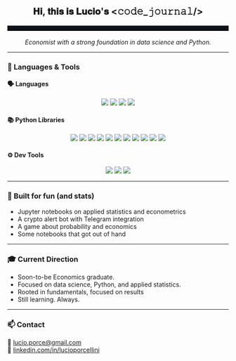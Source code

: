 <h2 align="center">𝐇𝐢, 𝐭𝐡𝐢𝐬 𝐢𝐬 𝐋𝐮𝐜𝐢𝐨'𝐬 <𝚌𝚘𝚍𝚎_𝚓𝚘𝚞𝚛𝚗𝚊𝚕/></h2>

<p align="center">
  <img src="header.gif" alt="Typing animation" />
</p>

<p align="center"><em>Economist with a strong foundation in data science and Python.</em></p>

---

### 🧠 Languages & Tools

#### 🗣️ Languages
<p align="center">
  <img src="https://img.shields.io/badge/Python-3670A0?style=flat&logo=python&logoColor=white"/>
  <img src="https://img.shields.io/badge/R-276DC3?style=flat&logo=r&logoColor=white"/>
  <img src="https://img.shields.io/badge/SQL-336791?style=flat&logo=postgresql&logoColor=white"/>
  <img src="https://img.shields.io/badge/Bash-4EAA25?style=flat&logo=gnubash&logoColor=white"/>
</p>

#### 📚 Python Libraries
<p align="center">
  <img src="https://img.shields.io/badge/Numpy-013243?style=flat&logo=numpy&logoColor=white"/>
  <img src="https://img.shields.io/badge/Pandas-150458?style=flat&logo=pandas&logoColor=white"/>
  <img src="https://img.shields.io/badge/Matplotlib-11557C?style=flat"/>
  <img src="https://img.shields.io/badge/Seaborn-005F73?style=flat"/>
  <img src="https://img.shields.io/badge/Scikit--learn-F7931E?style=flat&logo=scikit-learn&logoColor=white"/>
  <img src="https://img.shields.io/badge/Statsmodels-8B0000?style=flat"/>
  <img src="https://img.shields.io/badge/XGBoost-EC2828?style=flat&logo=xgboost&logoColor=white"/>
  <img src="https://img.shields.io/badge/LightGBM-9ACD32?style=flat"/>
  <img src="https://img.shields.io/badge/TensorFlow-FF6F00?style=flat&logo=tensorflow&logoColor=white"/>
  <img src="https://img.shields.io/badge/PyTorch-EE4C2C?style=flat&logo=pytorch&logoColor=white"/>
  <img src="https://img.shields.io/badge/More%20soon...-grey?style=flat&logo=hourglass&logoColor=white"/>
</p>

#### ⚙️ Dev Tools
<p align="center">
  <img src="https://img.shields.io/badge/Jupyter-F37626?style=flat&logo=jupyter&logoColor=white"/>
  <img src="https://img.shields.io/badge/VSCode-007ACC?style=flat&logo=visualstudiocode&logoColor=white"/>
  <img src="https://img.shields.io/badge/Git-F05032?style=flat&logo=git&logoColor=white"/>
</p>

---

### 🎲 Built for fun (and stats)

- Jupyter notebooks on applied statistics and econometrics
- A crypto alert bot with Telegram integration 
- A game about probability and economics  
- Some notebooks that got out of hand

---

### 🎓 Current Direction

- Soon-to-be Economics graduate.  
- Focused on data science, Python, and applied statistics.  
- Rooted in fundamentals, focused on results
- Still learning. Always.
---

### 📫 Contact

📧 [lucio.porce@gmail.com](mailto:lucio.porce@gmail.com)  
💼 [linkedin.com/in/lucioporcellini](https://www.linkedin.com/in/lucioporcellini)
